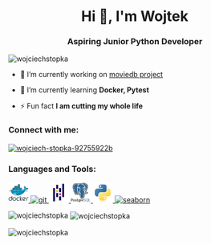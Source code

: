 <h1 align="center">Hi 👋, I'm Wojtek</h1>
<h3 align="center">Aspiring Junior Python Developer</h3>

<p align="left"> <img src="https://komarev.com/ghpvc/?username=wojciechstopka&label=Profile%20views&color=0e75b6&style=flat" alt="wojciechstopka" /> </p>

- 🔭 I’m currently working on [moviedb project](https://github.com/WojciechStopka/moviedb_v2)

- 🌱 I’m currently learning **Docker, Pytest**

- ⚡ Fun fact **I am cutting my whole life**

<h3 align="left">Connect with me:</h3>
<p align="left">
<a href="https://linkedin.com/in/wojciech-stopka-92755922b" target="blank"><img align="center" src="https://raw.githubusercontent.com/rahuldkjain/github-profile-readme-generator/master/src/images/icons/Social/linked-in-alt.svg" alt="wojciech-stopka-92755922b" height="30" width="40" /></a>
</p>

<h3 align="left">Languages and Tools:</h3>
<p align="left"> <a href="https://www.docker.com/" target="_blank" rel="noreferrer"> <img src="https://raw.githubusercontent.com/devicons/devicon/master/icons/docker/docker-original-wordmark.svg" alt="docker" width="40" height="40"/> </a> <a href="https://git-scm.com/" target="_blank" rel="noreferrer"> <img src="https://www.vectorlogo.zone/logos/git-scm/git-scm-icon.svg" alt="git" width="40" height="40"/> </a> <a href="https://pandas.pydata.org/" target="_blank" rel="noreferrer"> <img src="https://raw.githubusercontent.com/devicons/devicon/2ae2a900d2f041da66e950e4d48052658d850630/icons/pandas/pandas-original.svg" alt="pandas" width="40" height="40"/> </a> <a href="https://www.postgresql.org" target="_blank" rel="noreferrer"> <img src="https://raw.githubusercontent.com/devicons/devicon/master/icons/postgresql/postgresql-original-wordmark.svg" alt="postgresql" width="40" height="40"/> </a> <a href="https://www.python.org" target="_blank" rel="noreferrer"> <img src="https://raw.githubusercontent.com/devicons/devicon/master/icons/python/python-original.svg" alt="python" width="40" height="40"/> </a> <a href="https://seaborn.pydata.org/" target="_blank" rel="noreferrer"> <img src="https://seaborn.pydata.org/_images/logo-mark-lightbg.svg" alt="seaborn" width="40" height="40"/> </a> </p>

<p><img align="left" src="https://github-readme-stats.vercel.app/api/top-langs?username=wojciechstopka&show_icons=true&locale=en&layout=compact" alt="wojciechstopka" /></p>

<p>&nbsp;<img align="center" src="https://github-readme-stats.vercel.app/api?username=wojciechstopka&show_icons=true&locale=en" alt="wojciechstopka" /></p>

<p><img align="center" src="https://github-readme-streak-stats.herokuapp.com/?user=wojciechstopka&" alt="wojciechstopka" /></p>
